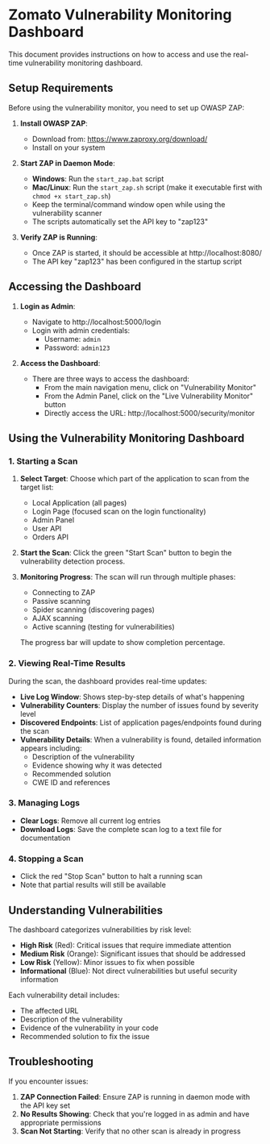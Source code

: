 # Zomato Vulnerability Monitoring Dashboard

This document provides instructions on how to access and use the real-time vulnerability monitoring dashboard.

## Setup Requirements

Before using the vulnerability monitor, you need to set up OWASP ZAP:

1. **Install OWASP ZAP**:
   - Download from: https://www.zaproxy.org/download/
   - Install on your system

2. **Start ZAP in Daemon Mode**:
   - **Windows**: Run the `start_zap.bat` script
   - **Mac/Linux**: Run the `start_zap.sh` script (make it executable first with `chmod +x start_zap.sh`)
   - Keep the terminal/command window open while using the vulnerability scanner
   - The scripts automatically set the API key to "zap123"

3. **Verify ZAP is Running**:
   - Once ZAP is started, it should be accessible at http://localhost:8080/
   - The API key "zap123" has been configured in the startup script

## Accessing the Dashboard

1. **Login as Admin**:
   - Navigate to http://localhost:5000/login
   - Login with admin credentials:
     - Username: `admin`
     - Password: `admin123`

2. **Access the Dashboard**:
   - There are three ways to access the dashboard:
     - From the main navigation menu, click on "Vulnerability Monitor"
     - From the Admin Panel, click on the "Live Vulnerability Monitor" button
     - Directly access the URL: http://localhost:5000/security/monitor

## Using the Vulnerability Monitoring Dashboard

### 1. Starting a Scan

1. **Select Target**: Choose which part of the application to scan from the target list:
   - Local Application (all pages)
   - Login Page (focused scan on the login functionality)
   - Admin Panel
   - User API
   - Orders API

2. **Start the Scan**: Click the green "Start Scan" button to begin the vulnerability detection process.

3. **Monitoring Progress**: The scan will run through multiple phases:
   - Connecting to ZAP
   - Passive scanning
   - Spider scanning (discovering pages)
   - AJAX scanning
   - Active scanning (testing for vulnerabilities)
   
   The progress bar will update to show completion percentage.

### 2. Viewing Real-Time Results

During the scan, the dashboard provides real-time updates:

- **Live Log Window**: Shows step-by-step details of what's happening
- **Vulnerability Counters**: Display the number of issues found by severity level
- **Discovered Endpoints**: List of application pages/endpoints found during the scan
- **Vulnerability Details**: When a vulnerability is found, detailed information appears including:
  - Description of the vulnerability
  - Evidence showing why it was detected
  - Recommended solution
  - CWE ID and references

### 3. Managing Logs

- **Clear Logs**: Remove all current log entries
- **Download Logs**: Save the complete scan log to a text file for documentation

### 4. Stopping a Scan

- Click the red "Stop Scan" button to halt a running scan
- Note that partial results will still be available

## Understanding Vulnerabilities

The dashboard categorizes vulnerabilities by risk level:

- **High Risk** (Red): Critical issues that require immediate attention
- **Medium Risk** (Orange): Significant issues that should be addressed
- **Low Risk** (Yellow): Minor issues to fix when possible
- **Informational** (Blue): Not direct vulnerabilities but useful security information

Each vulnerability detail includes:
- The affected URL
- Description of the vulnerability
- Evidence of the vulnerability in your code
- Recommended solution to fix the issue

## Troubleshooting

If you encounter issues:

1. **ZAP Connection Failed**: Ensure ZAP is running in daemon mode with the API key set
2. **No Results Showing**: Check that you're logged in as admin and have appropriate permissions
3. **Scan Not Starting**: Verify that no other scan is already in progress 